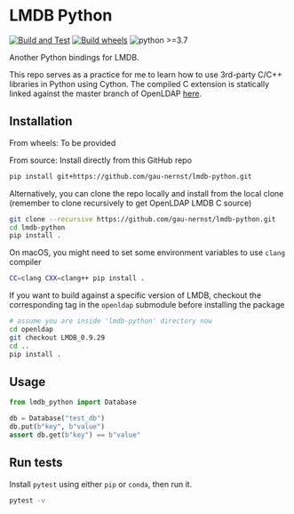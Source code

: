# LMDB Python

[![Build and Test](https://github.com/gau-nernst/lmdb-python/actions/workflows/build.yaml/badge.svg)](https://github.com/gau-nernst/lmdb-python/actions/workflows/build.yaml)
[![Build wheels](https://github.com/gau-nernst/lmdb-python/actions/workflows/wheels.yaml/badge.svg)](https://github.com/gau-nernst/lmdb-python/actions/workflows/wheels.yaml)
![python >=3.7](https://img.shields.io/badge/python-%3E%3D3.7-informational)

Another Python bindings for LMDB.

This repo serves as a practice for me to learn how to use 3rd-party C/C++ libraries in Python using Cython. The compiled C extension is statically linked against the master branch of OpenLDAP [here](https://git.openldap.org/openldap/openldap).

## Installation

From wheels: To be provided

From source: Install directly from this GitHub repo

```bash
pip install git+https://github.com/gau-nernst/lmdb-python.git
```

Alternatively, you can clone the repo locally and install from the local clone (remember to clone recursively to get OpenLDAP LMDB C source)

```bash
git clone --recursive https://github.com/gau-nernst/lmdb-python.git
cd lmdb-python
pip install .
```

On macOS, you might need to set some environment variables to use `clang` compiler

```bash
CC=clang CXX=clang++ pip install .
```

If you want to build against a specific version of LMDB, checkout the corresponding tag in the `openldap` submodule before installing the package

```bash
# assume you are inside 'lmdb-python' directory now
cd openldap
git checkout LMDB_0.9.29
cd ..
pip install .
```

## Usage

```python
from lmdb_python import Database

db = Database("test_db")
db.put(b"key", b"value")
assert db.get(b"key") == b"value"
```

## Run tests

Install `pytest` using either `pip` or `conda`, then run it.

```bash
pytest -v
```
